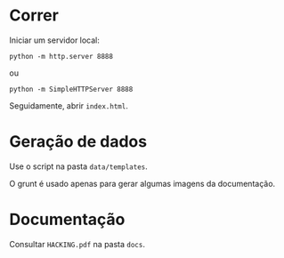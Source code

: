 # Correr

Iniciar um servidor local:

```
python -m http.server 8888
```
ou
```
python -m SimpleHTTPServer 8888
```

Seguidamente, abrir `index.html`.

# Geração de dados

Use o script na pasta `data/templates`.

O grunt é usado apenas para gerar algumas imagens da documentação.

# Documentação

Consultar `HACKING.pdf` na pasta `docs`.
